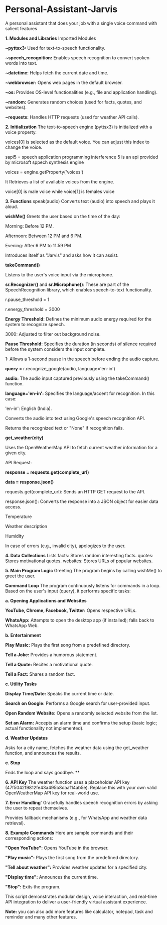 # Personal-Assistant-Jarvis
A personal assistant that does your job with a single voice command with salient features


****1. Modules and Libraries****
 Imported Modules
 
 **~pyttsx3:** Used for text-to-speech functionality.
 
 **~speech_recognition:** Enables speech recognition to convert spoken words into text.
 
 **~datetime:** Helps fetch the current date and time.
 
 **~webbrowser:** Opens web pages in the default browser.
 
 **~os:** Provides OS-level functionalities (e.g., file and application handling).
 
 **~random:** Generates random choices (used for facts, quotes, and websites).
 
 **~requests:** Handles HTTP requests (used for weather API calls).



**2. Initialization**
 The text-to-speech engine (pyttsx3) is initialized with a voice property.
 
 voices[0] is selected as the default voice. You can adjust this index to change the voice.
 
 sapi5 = speech application programming interference 5 is an api provided by microsoft sppech synthesis engine
 
 voices = engine.getProperty('voices')
 
 It Retrieves a list of available voices from the engine.
 
 voice[0] is male voice while voice[1] is females voice



**3. Functions**
 speak(audio)
 Converts text (audio) into speech and plays it aloud.

**wishMe()**
Greets the user based on the time of the day:

Morning: Before 12 PM.

Afternoon: Between 12 PM and 6 PM.

Evening: After 6 PM to 11:59 PM

Introduces itself as "Jarvis" and asks how it can assist.

**takeCommand()**

Listens to the user's voice input via the microphone.

**sr.Recognizer()** and **sr.Microphone()**: These are part of the SpeechRecognition library, which enables speech-to-text functionality.

r.pause_threshold = 1

r.energy_threshold = 3000

**Energy Threshold:** Defines the minimum audio energy required for the system to recognize speech.

3000: Adjusted to filter out background noise.

**Pause Threshold:** Specifies the duration (in seconds) of silence required before the system considers the input complete.

1: Allows a 1-second pause in the speech before ending the audio capture.

**query** = r.recognize_google(audio, language='en-in')

**audio:** The audio input captured previously using the takeCommand() function.

**language='en-in':** Specifies the language/accent for recognition. In this case:

'en-in': English (India).

Converts the audio into text using Google's speech recognition API.

Returns the recognized text or "None" if recognition fails.

**get_weather(city)**

Uses the OpenWeatherMap API to fetch current weather information for a given city.

API Request:

**response = requests.get(complete_url)**

**data = response.json()**

requests.get(complete_url): Sends an HTTP GET request to the API.

response.json(): Converts the response into a JSON object for easier data access.


Temperature

Weather description

Humidity

In case of errors (e.g., invalid city), apologizes to the user.



**4. Data Collections**
Lists
facts: Stores random interesting facts.
quotes: Stores motivational quotes.
websites: Stores URLs of popular websites.



**5. Main Program Logic**
Greeting
The program begins by calling wishMe() to greet the user.

**Command Loop**
The program continuously listens for commands in a loop. Based on the user's input (query), it performs specific tasks:

**a. Opening Applications and Websites**

**YouTube, 
Chrome, 
Facebook,
Twitter:**
Opens respective URLs.

**WhatsApp:**
Attempts to open the desktop app (if installed); falls back to WhatsApp Web.

**b. Entertainment**

**Play Music:** Plays the first song from a predefined directory.

**Tell a Joke:** Provides a humorous statement.

**Tell a Quote:** Recites a motivational quote.

**Tell a Fact:** Shares a random fact.

**c. Utility Tasks**

**Display Time/Date:** Speaks the current time or date.

**Search on Google:** Performs a Google search for user-provided input.

**Open Random Website:** Opens a randomly selected website from the list.

**Set an Alarm:** Accepts an alarm time and confirms the setup (basic logic; actual functionality not implemented).

**d. Weather Updates**

Asks for a city name, fetches the weather data using the get_weather function, and announces the results.

**e. Stop**

Ends the loop and says goodbye.
**



**6. API Key**
The weather function uses a placeholder API key (47f5042f9812fe43a495b8daaf14ab5e). Replace this with your own valid OpenWeatherMap API key for real-world use.



**7. Error Handling**'
Gracefully handles speech recognition errors by asking the user to repeat themselves.

Provides fallback mechanisms (e.g., for WhatsApp and weather data retrieval).



**8. Example Commands**
Here are sample commands and their corresponding actions:

**"Open YouTube":** Opens YouTube in the browser.

**"Play music":** Plays the first song from the predefined directory.

**"Tell about weather":** Provides weather updates for a specified city.

**"Display time":** Announces the current time.

**"Stop":** Exits the program.

This script demonstrates modular design, voice interaction, and real-time API integration to deliver a user-friendly virtual assistant experience.




**Note:** you can also add more features like calculator, notepad, task and reminder and many other features.
